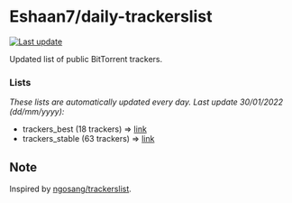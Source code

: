 
# Eshaan7/daily-trackerslist 

[![Last update](https://img.shields.io/badge/Last%20update-30/01/2022-blue.svg)](#)

Updated list of public BitTorrent trackers.

### Lists
*These lists are automatically updated every day. Last update 30/01/2022 (_dd/mm/yyyy_):*

* trackers_best (18 trackers) => [link](https://raw.githubusercontent.com/eshaan7/daily-trackerslist/master/trackers_best.txt)
* trackers_stable (63 trackers) => [link](https://raw.githubusercontent.com/eshaan7/daily-trackerslist/master/trackers_stable.txt)

## Note

Inspired by [ngosang/trackerslist](https://github.com/ngosang/trackerslist).
